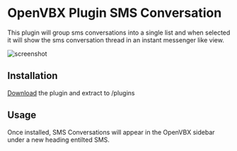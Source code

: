 # OpenVBX Plugin SMS Conversation

This plugin will group sms conversations into a single list and when selected it will show the sms conversation thread in an instant messenger like view.

![screenshot](https://cloud.githubusercontent.com/assets/4819310/10789707/62f58284-7d55-11e5-918d-67fe1600f5a0.PNG)

## Installation

[Download][1] the plugin and extract to /plugins

[1]: https://github.com/jpwalters/OpenVBX-Plugin-SMS-Conversation/archive/master.zip

## Usage

Once installed, SMS Conversations will appear in the OpenVBX sidebar under a new  heading entilted SMS.
